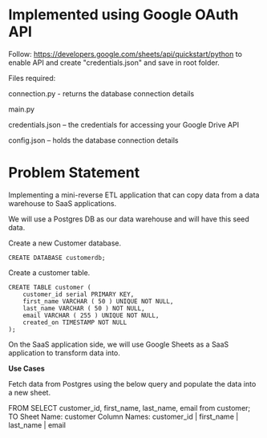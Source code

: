 # Implemented using Google OAuth API

Follow: 
https://developers.google.com/sheets/api/quickstart/python 
to enable API and create "credentials.json" and save in root folder.


Files required:

connection.py - returns the database connection details

main.py

credentials.json – the credentials for accessing your Google Drive API

config.json – holds the database connection details


# Problem Statement

Implementing a mini-reverse ETL application that can copy data from a data warehouse to SaaS applications.

We will use a Postgres DB as our data warehouse and will have this seed data.

Create a new Customer database.

    CREATE DATABASE customerdb;

    
Create a customer table.

    CREATE TABLE customer (
        customer_id serial PRIMARY KEY,
        first_name VARCHAR ( 50 ) UNIQUE NOT NULL,
        last_name VARCHAR ( 50 ) NOT NULL,
        email VARCHAR ( 255 ) UNIQUE NOT NULL,
        created_on TIMESTAMP NOT NULL
    );

    
On the SaaS application side, we will use Google Sheets as a SaaS application to transform data into.


**Use Cases**

Fetch data from Postgres using the below query and populate the data into a new sheet.

FROM
    SELECT customer_id, first_name, last_name, email from customer;
TO
    Sheet Name: customer
    Column Names:
    customer_id | first_name | last_name | email



